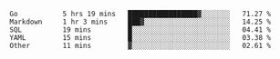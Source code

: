<!--START_SECTION:waka-->

```text
Go           5 hrs 19 mins   █████████████████▓░░░░░░░   71.27 %
Markdown     1 hr 3 mins     ███▓░░░░░░░░░░░░░░░░░░░░░   14.25 %
SQL          19 mins         █░░░░░░░░░░░░░░░░░░░░░░░░   04.41 %
YAML         15 mins         █░░░░░░░░░░░░░░░░░░░░░░░░   03.38 %
Other        11 mins         ▓░░░░░░░░░░░░░░░░░░░░░░░░   02.61 %
```

<!--END_SECTION:waka-->
